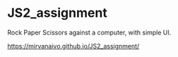 # JS2_assignment

Rock Paper Scissors against a computer, with simple UI.

https://mirvanaivo.github.io/JS2_assignment/

